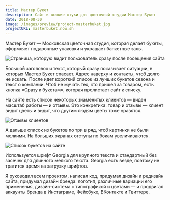```yaml
---
title: Мастер Букет
description: Сайт и всякие штуки для цветочной студии Мастер Букет
date: 2018-08-30
image: /images/preview/project-masterbuket.jpg
projectURL: masterbuket.now.sh
---
```


Мастер Букет — Московская цветочная студия, которая делает букеты, оформляет подарочные упаковки и украшает банкетные залы.

![Страница, которую видит пользователь сразу после посещения сайта](/images/masterbuket-main.png)

Большой заголовок и текст, который сразу показывает ситуации, в которых Мастер Букет спасает. Адрес наверху и контакты, чтоб долго не искать. После идет короткий список из лучших букетов сезона и текст о компании. Чтоб не мучать тех, кто пришел за товаром, есть кнопка «Сразу к букетам», которая пролистает сайт к списку.

На сайте есть список некоторых знаменитых клиентов — виден масштаб работы — и отзывы. Это конкретика: товар и отзывы — клиент видит цветы и видит, что другим людям цветы тоже нравятся.

![Отзывы клиентов](/images/masterbuket-reviews.png)

А дальше список из букетов по три в ряд, чтоб картинки не были мелкими. На больших экранах отступы по бокам увеличиваются.

![Список букетов на сайте](/images/masterbuket-bouquets.png)

Используется шрифт Georgia для крупного текста и стандартный без засечек для длинного мелкого текста. Georgia есть везде, поэтому не тратится время на загрузку шрифтов.

Я руководил всем проектом, написал код, придумал дизайн и редизайн сайта,
придумал дизайн бренда: логотип, различные вариации его применения,
дизайн-система с типографикой и цветами — и продвигал аккаунты бренда в
Инстаграме, Фейсбуке, ВКонтакте и Твиттере.
